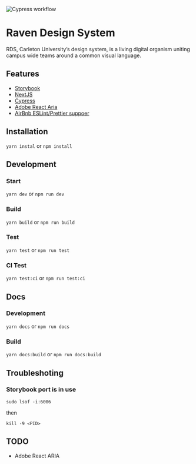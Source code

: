 ![Cypress workflow](https://github.com/cuweb/rds-beta/actions/workflows/main.yml/badge.svg)

# Raven Design System

RDS, Carleton University’s design system, is a living digital organism uniting campus wide teams around a common visual language.

## Features

- [Storybook](https://storybook.js.org)
- [NextJS](https://nextjs.org/)
- [Cypress](https://www.cypress.io)
- [Adobe React Aria](https://react-spectrum.adobe.com/react-aria/)
- [AirBnb ESLint/Prettier suppoer](https://dev.to/bigyank/a-quick-guide-to-setup-eslint-with-airbnb-and-prettier-3di2)


## Installation 

`yarn instal` or `npm install`

## Development

### Start 

`yarn dev` or `npm run dev`

### Build 

`yarn build` or `npm run build`

### Test 

`yarn test` or `npm run test`

### CI Test

`yarn test:ci` or `npm run test:ci`

## Docs 
 
### Development

`yarn docs` or `npm run docs`

### Build

`yarn docs:build` or `npm run docs:build`


## Troubleshoting 

### Storybook port is in use

`sudo lsof -i:6006`

then

`kill -9 <PID>`


## TODO

- Adobe React ARIA
